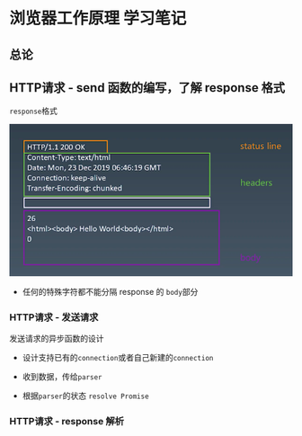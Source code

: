 # 浏览器工作原理 学习笔记

## 总论

## HTTP请求 - send 函数的编写，了解 response 格式

`response`格式 

![img](./imgs/response格式.png)

- 任何的特殊字符都不能分隔 response 的 `body`部分


### HTTP请求 - 发送请求

发送请求的异步函数的设计

- 设计支持已有的`connection`或者自己新建的`connection`

- 收到数据，传给`parser`

- 根据`parser`的状态 `resolve Promise`

### HTTP请求 - response 解析

